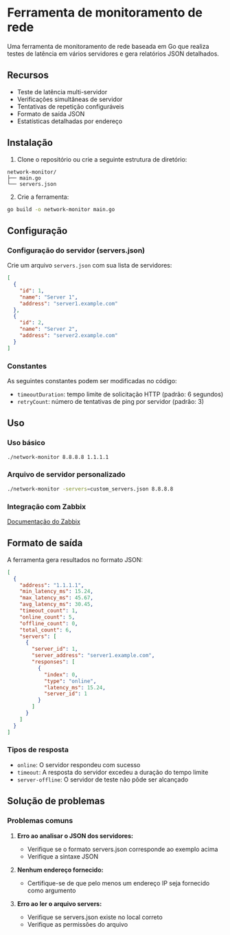 # Ferramenta de monitoramento de rede

Uma ferramenta de monitoramento de rede baseada em Go que realiza testes de latência em vários servidores e gera relatórios JSON detalhados.

## Recursos

- Teste de latência multi-servidor
- Verificações simultâneas de servidor
- Tentativas de repetição configuráveis
- Formato de saída JSON
- Estatísticas detalhadas por endereço

## Instalação

1. Clone o repositório ou crie a seguinte estrutura de diretório:
```
network-monitor/
├── main.go
└── servers.json
```

2. Crie a ferramenta:
```bash
go build -o network-monitor main.go
```

## Configuração

### Configuração do servidor (servers.json)

Crie um arquivo `servers.json` com sua lista de servidores:

```json
[
  {
    "id": 1,
    "name": "Server 1",
    "address": "server1.example.com"
  },
  {
    "id": 2,
    "name": "Server 2",
    "address": "server2.example.com"
  }
]
```

### Constantes

As seguintes constantes podem ser modificadas no código:
- `timeoutDuration`: tempo limite de solicitação HTTP (padrão: 6 segundos)
- `retryCount`: número de tentativas de ping por servidor (padrão: 3)

## Uso

### Uso básico

```bash
./network-monitor 8.8.8.8 1.1.1.1
```

### Arquivo de servidor personalizado

```bash
./network-monitor -servers=custom_servers.json 8.8.8.8
```

### Integração com Zabbix
[Documentação do Zabbix](docs/Zabbix.md)

## Formato de saída

A ferramenta gera resultados no formato JSON:

```json
[
  {
    "address": "1.1.1.1",
    "min_latency_ms": 15.24,
    "max_latency_ms": 45.67,
    "avg_latency_ms": 30.45,
    "timeout_count": 1,
    "online_count": 5,
    "offline_count": 0,
    "total_count": 6,
    "servers": [
      {
        "server_id": 1,
        "server_address": "server1.example.com",
        "responses": [
          {
            "index": 0,
            "type": "online",
            "latency_ms": 15.24,
            "server_id": 1
          }
        ]
      }
    ]
  }
]
```

### Tipos de resposta

- `online`: O servidor respondeu com sucesso
- `timeout`: A resposta do servidor excedeu a duração do tempo limite
- `server-offline`: O servidor de teste não pôde ser alcançado

## Solução de problemas

### Problemas comuns

1. **Erro ao analisar o JSON dos servidores:**
   - Verifique se o formato servers.json corresponde ao exemplo acima
   - Verifique a sintaxe JSON

2. **Nenhum endereço fornecido:**
   - Certifique-se de que pelo menos um endereço IP seja fornecido como argumento

3. **Erro ao ler o arquivo servers:**
   - Verifique se servers.json existe no local correto
   - Verifique as permissões do arquivo